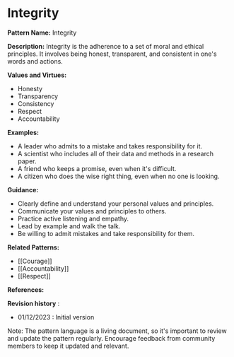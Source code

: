 # Integrity

  **Pattern Name:** Integrity

**Description:** Integrity is the adherence to a set of moral and ethical principles. It involves being honest, transparent, and consistent in one's words and actions.

**Values and Virtues:**

-   Honesty  
-   Transparency  
-   Consistency  
-   Respect  
-   Accountability  

**Examples:**

-   A leader who admits to a mistake and takes responsibility for it.  
-   A scientist who includes all of their data and methods in a research paper.  
-   A friend who keeps a promise, even when it's difficult.  
-   A citizen who does the wise right thing, even when no one is looking.  

**Guidance:**

-   Clearly define and understand your personal values and principles.  
-   Communicate your values and principles to others.  
-   Practice active listening and empathy.  
-   Lead by example and walk the talk.  
-   Be willing to admit mistakes and take responsibility for them.  

**Related Patterns:**

-   [[Courage]]  
-   [[Accountability]]  
-   [[Respect]]  

**References:**


**Revision history** :

-   01/12/2023 : Initial version

Note: The pattern language is a living document, so it's important to review and update the pattern regularly. Encourage feedback from community members to keep it updated and relevant.